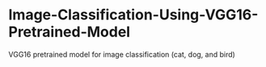 # Image-Classification-Using-VGG16-Pretrained-Model
VGG16 pretrained model for image classification (cat, dog, and bird)
